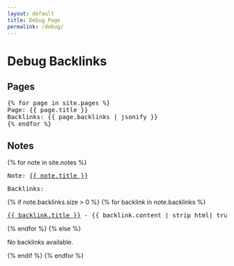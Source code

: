 ```yaml
---
layout: default
title: Debug Page
permalink: /debug/
---
```


<h1>Debug Backlinks</h1>
<h2>Pages</h2>
<pre>
{% for page in site.pages %}
Page: {{ page.title }}
Backlinks: {{ page.backlinks | jsonify }}
{% endfor %}
</pre>

<h2>Notes</h2>
{% for note in site.notes %}
<pre>Note: <a href="{{ site.baseurl }}{{ note.url }}">{{ note.title }}</a></pre>

<pre>Backlinks:</pre>
{% if note.backlinks.size > 0 %}
{% for backlink in note.backlinks %}
<pre>
<a href="{{ site.baseurl }}{{ backlink.url }}">{{ backlink.title }}</a> - {{ backlink.content | strip_html| truncatewords: 20 }}
</pre>
{% endfor %}
  {% else %}
    <p>No backlinks available.</p>
  {% endif %}
{% endfor %}
